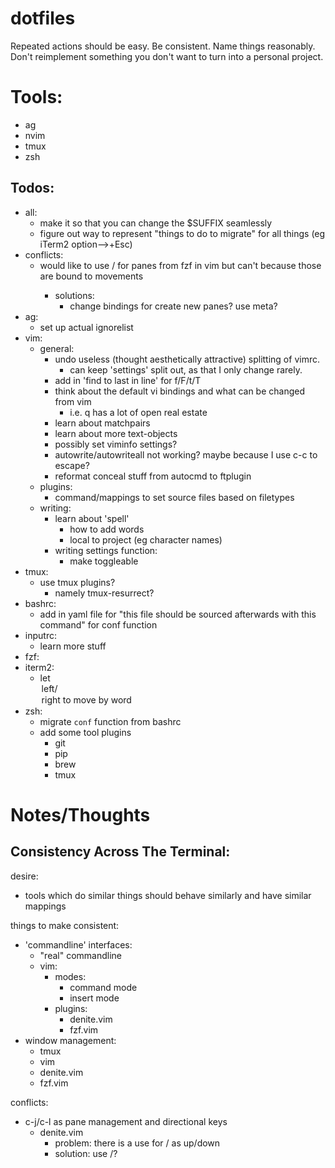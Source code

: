 # dotfiles
Repeated actions should be easy.
Be consistent.
Name things reasonably.
Don't reimplement something you don't want to turn into a personal project.

# Tools:
- ag
- nvim
- tmux
- zsh

## Todos:
- all:
	- make it so that you can change the $SUFFIX seamlessly
	- figure out way to represent "things to do to migrate" for all things (eg iTerm2 option-->+Esc)
- conflicts:
	- would like to use <c-l>/<c-j> for panes from fzf in vim but can't because those are bound to movements
		- solutions:
			- change bindings for create new panes? use meta?
- ag:
	- set up actual ignorelist
- vim:
	- general:
		- undo useless (thought aesthetically attractive) splitting of vimrc.
			- can keep 'settings' split out, as that I only change rarely.
		- add in 'find to last in line' for f/F/t/T
		- think about the default vi bindings and what can be changed from vim
			- i.e. q has a lot of open real estate
		- learn about matchpairs
		- learn about more text-objects
		- possibly set viminfo settings?
		- autowrite/autowriteall not working? maybe because I use c-c to escape?
		- reformat conceal stuff from autocmd to ftplugin
	- plugins:
		- command/mappings to set source files based on filetypes
	- writing:
		- learn about 'spell'
			- how to add words
			- local to project (eg character names)
		- writing settings function:
			- make toggleable
- tmux:
	- use tmux plugins?
		- namely tmux-resurrect?
- bashrc:
	- add in yaml file for "this file should be sourced afterwards with this command" for conf function
- inputrc:
	- learn more stuff
- fzf:
- iterm2:
	- let <option>left/<option>right to move by word
- zsh:
	- migrate `conf` function from bashrc
	- add some tool plugins
		- git
		- pip
		- brew
		- tmux

# Notes/Thoughts

## Consistency Across The Terminal:
desire:
- tools which do similar things should behave similarly and have similar mappings

things to make consistent:
- 'commandline' interfaces:
	- "real" commandline
	- vim:
		- modes:
			- command mode
			- insert mode
		- plugins:
			- denite.vim
			- fzf.vim
- window management:
	- tmux
	- vim
	- denite.vim
	- fzf.vim

conflicts:
- c-j/c-l as pane management and directional keys
	- denite.vim
		- problem: there is a use for <c-j>/<c-k> as up/down
		- solution: use <c-n>/<c-p>?
